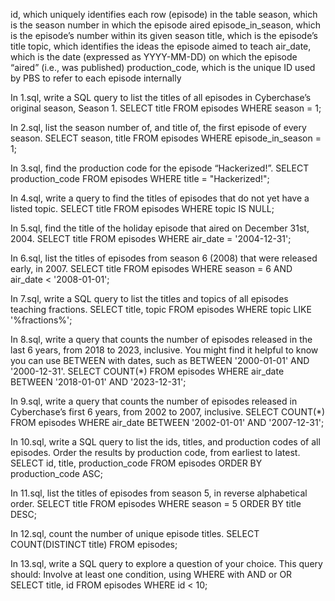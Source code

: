 
id,                        which uniquely identifies each row (episode) in the table
season,                    which is the season number in which the episode aired
episode_in_season,         which is the episode’s number within its given season
title,                     which is the episode’s title
topic,                     which identifies the ideas the episode aimed to teach
air_date,                  which is the date (expressed as YYYY-MM-DD) on which the episode “aired” (i.e., was published)
production_code,           which is the unique ID used by PBS to refer to each episode internally

In 1.sql, write a SQL query to list the titles of all episodes in Cyberchase’s original season, Season 1.
SELECT title FROM episodes WHERE season = 1;

In 2.sql, list the season number of, and title of, the first episode of every season.
SELECT season, title FROM episodes WHERE episode_in_season = 1;

In 3.sql, find the production code for the episode “Hackerized!”.
SELECT production_code FROM episodes WHERE title = "Hackerized!";

In 4.sql, write a query to find the titles of episodes that do not yet have a listed topic.
SELECT title FROM episodes WHERE topic IS NULL;

In 5.sql, find the title of the holiday episode that aired on December 31st, 2004.
SELECT title FROM episodes WHERE air_date = '2004-12-31';


In 6.sql, list the titles of episodes from season 6 (2008) that were released early, in 2007.
SELECT title FROM episodes WHERE season = 6 AND air_date < '2008-01-01';


In 7.sql, write a SQL query to list the titles and topics of all episodes teaching fractions.
SELECT title, topic FROM episodes WHERE topic LIKE '%fractions%';


In 8.sql, write a query that counts the number of episodes released in the last 6 years, from 2018 to 2023, inclusive.
You might find it helpful to know you can use BETWEEN with dates, such as BETWEEN '2000-01-01' AND '2000-12-31'.
SELECT COUNT(*) FROM episodes WHERE air_date BETWEEN '2018-01-01' AND '2023-12-31';


In 9.sql, write a query that counts the number of episodes released in Cyberchase’s first 6 years, from 2002 to 2007, inclusive.
SELECT COUNT(*) FROM episodes WHERE air_date BETWEEN '2002-01-01' AND '2007-12-31';


In 10.sql, write a SQL query to list the ids, titles, and production codes of all episodes. Order the results by production code,
 from earliest to latest.
SELECT id, title, production_code 
FROM episodes 
ORDER BY production_code ASC;



In 11.sql, list the titles of episodes from season 5, in reverse alphabetical order.
SELECT title
FROM episodes
WHERE season = 5
ORDER BY title DESC;



In 12.sql, count the number of unique episode titles.
SELECT COUNT(DISTINCT title) FROM episodes;



In 13.sql, write a SQL query to explore a question of your choice. This query should:
Involve at least one condition, using WHERE with AND or OR
SELECT title, id FROM episodes WHERE id < 10;
